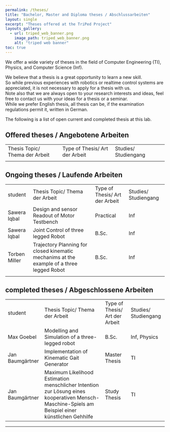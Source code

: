 ```yaml
---
permalink: /theses/
title: "Bachelor, Master and Diploma theses / Abschlussarbeiten"
layout: single
excerpt: "Theses offered at the TriPed Project"
layouts_gallery:
  - url: triped_web_banner.png
    image_path: triped_web_banner.png
    alt: "triped web banner"
toc: true
---
```

We offer a wide variety of theses in the field of Computer Engineering (TI), Physics, and Computer Science (Inf).

We believe that a thesis is a great opportunity to learn a new skill.  
So while previous experiences with robotics or realtime control systems are appreciated, it is not necessary to apply for a thesis with us.  
Note also that we are always open to your research interests and ideas, feel free to contact us with your ideas for a thesis or a seminar.  
While we prefer English thesis, all thesis can be, if the examination regulations permit it, written in German. 

The following is a list of open current and completed thesis at this lab.

## Offered theses / Angebotene Arbeiten
<table>
    <tr>
        <td>Thesis Topic/ Thema der Arbeit</td>
        <td>Type of Thesis/ Art der Arbeit</td>
        <td>Studies/ Studiengang</td>
    </tr>
    <tr>
        <td></td>
        <td></td>
        <td></td>
        <td></td>
    </tr>
</table>

## Ongoing theses / Laufende Arbeiten
<table>
    <tr>
        <td>student</td>
        <td>Thesis Topic/ Thema der Arbeit</td>
        <td>Type of Thesis/ Art der Arbeit</td>
        <td>Studies/ Studiengang</td>
    </tr>
    <tr>
        <td>Sawera Iqbal</td>
        <td>Design and sensor Readout of Motor Testbench</td>
        <td>Practical</td>
        <td>Inf</td>
    </tr>
      <tr>
        <td>Sawera Iqbal</td>
        <td> Joint Control of three legged Robot</td>
        <td>B.Sc.</td>
        <td>Inf</td>
    </tr>
      <tr>
        <td>Torben Miller</td>
        <td>Trajectory Planning for closed kinematic mechanims at the example of a three legged Robot</td>
        <td>B.Sc.</td>
        <td>Inf</td>
    </tr>
    <tr>
        <td></td>
        <td></td>
        <td></td>
        <td></td>
    </tr>
</table>

## completed theses / Abgeschlossene Arbeiten

<table>
    <tr>
        <td>student</td>
        <td>Thesis Topic/ Thema der Arbeit</td>
        <td>Type of Thesis/ Art der Arbeit</td>
        <td>Studies/ Studiengang</td>
    </tr>
    <tr>
        <td>Max Goebel</td>
        <td>Modelling and Simulation of a three-legged robot</td>
        <td>B.Sc.</td>
        <td>Inf, Physics</td>
    </tr>
      <tr>
        <td>Jan Baumgärtner</td>
        <td>Implementation of Kinematic Gait Generator</td>
        <td>Master Thesis</td>
        <td>TI</td>
    </tr>
    <tr>
        <td>Jan Baumgärtner</td>
        <td>Maximum Likelihood Estimation
menschlicher Intention zur Lösung eines
kooperativen Mensch-Maschine-Spiels am
Beispiel einer künstlichen Gehhilfe</td>
        <td>Study Thesis</td>
        <td>TI</td>
    </tr>
</table>



---

